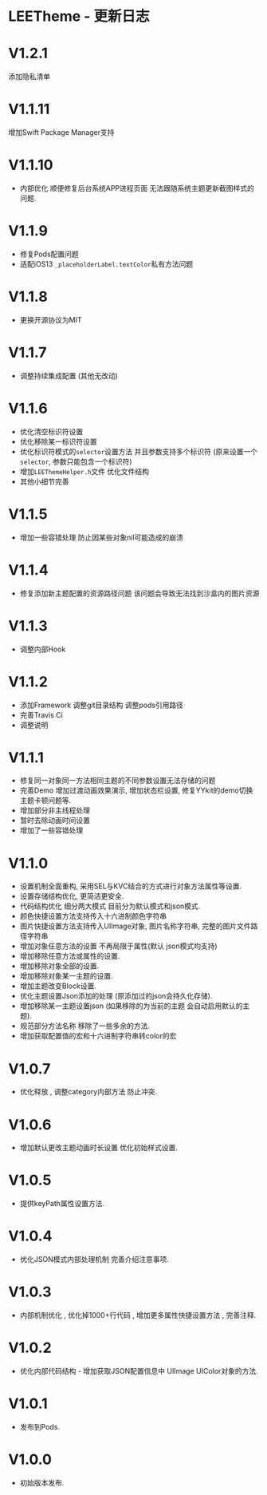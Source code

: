 
# LEETheme - 更新日志

V1.2.1
==============
添加隐私清单

V1.1.11
==============
增加Swift Package Manager支持

V1.1.10
==============
- 内部优化 顺便修复后台系统APP进程页面 无法跟随系统主题更新截图样式的问题.

V1.1.9
==============
- 修复Pods配置问题
- 适配iOS13 `_placeholderLabel.textColor`私有方法问题

V1.1.8
==============
- 更换开源协议为MIT

V1.1.7
==============
- 调整持续集成配置 (其他无改动)

V1.1.6
==============
- 优化清空标识符设置 
- 优化移除某一标识符设置
- 优化标识符模式的`selector`设置方法 并且参数支持多个标识符 (原来设置一个`selector`, 参数只能包含一个标识符)
- 增加`LEEThemeHelper.h`文件 优化文件结构
- 其他小细节完善


V1.1.5
==============
- 增加一些容错处理 防止因某些对象nil可能造成的崩溃


V1.1.4
==============
- 修复添加新主题配置的资源路径问题 该问题会导致无法找到沙盒内的图片资源


V1.1.3
==============
- 调整内部Hook


V1.1.2
==============
- 添加Framework 调整git目录结构 调整pods引用路径
- 完善Travis Ci
- 调整说明


V1.1.1
==============
- 修复同一对象同一方法相同主题的不同参数设置无法存储的问题
- 完善Demo 增加过渡动画效果演示, 增加状态栏设置, 修复YYkit的demo切换主题卡顿问题等.
- 增加部分非主线程处理
- 暂时去除动画时间设置
- 增加了一些容错处理


V1.1.0
==============
- 设置机制全面重构, 采用SEL与KVC结合的方式进行对象方法属性等设置.
- 设置存储结构优化, 更简洁更安全.
- 代码结构优化 细分两大模式 目前分为默认模式和json模式.
- 颜色快捷设置方法支持传入十六进制颜色字符串
- 图片快捷设置方法支持传入UIImage对象, 图片名称字符串, 完整的图片文件路径字符串 
- 增加对象任意方法的设置 不再局限于属性(默认 json模式均支持)
- 增加移除任意方法或属性的设置.
- 增加移除对象全部的设置.
- 增加移除对象某一主题的设置.
- 增加主题改变Block设置.
- 优化主题设置Json添加的处理 (原添加过的json会持久化存储).
- 增加移除某一主题设置json (如果移除的为当前的主题 会自动启用默认的主题).
- 规范部分方法名称 移除了一些多余的方法.
- 增加获取配置值的宏和十六进制字符串转color的宏


V1.0.7
==============
- 优化释放 , 调整category内部方法 防止冲突.


V1.0.6
==============
- 增加默认更改主题动画时长设置 优化初始样式设置.


V1.0.5
==============
- 提供keyPath属性设置方法.


V1.0.4
==============
- 优化JSON模式内部处理机制 完善介绍注意事项.


V1.0.3
==============
- 内部机制优化 , 优化掉1000+行代码 , 增加更多属性快捷设置方法 , 完善注释.


V1.0.2
==============
- 优化内部代码结构 - 增加获取JSON配置信息中 UIImage UIColor对象的方法.


V1.0.1
==============
- 发布到Pods.


V1.0.0
==============
- 初始版本发布.
